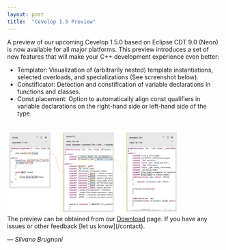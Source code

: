 ```yaml
---
layout: post
title:  "Cevelop 1.5 Preview"
---
```

A preview of our upcoming Cevelop 1.5.0 based on Eclipse CDT 9.0 (Neon) is now available for all major platforms. This preview introduces a set of new features that will make your C++ development experience even better:

* Templator: Visualization of (arbitrarily nested) template instantiations, selected overloads, and specializations (See screenshot below).
* Constificator: Detection and constification of variable declarations in functions and classes.
* Const placement: Option to automatically align const qualifiers in variable declarations on the right-hand side or left-hand side of the type.

<br/>

<img src="/img/templator-vector.png" class="img-responsive center-block" style="width:80%" alt="Template Instantiation Example">

<br/>
The preview can be obtained from our <a href='/download/'>Download</a> page. If you have any issues or other feedback [let us know](/contact).

<p class="pull-right">
  <em>&mdash; Silvano Brugnoni</em>
</p>
